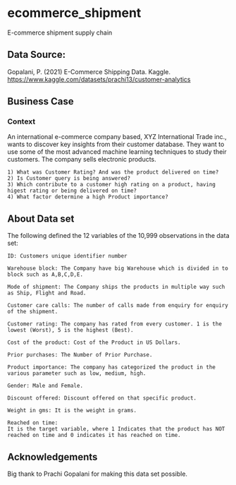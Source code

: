 # ecommerce_shipment
 E-commerce shipment supply chain

## Data Source:
Gopalani, P. (2021) E-Commerce Shipping Data. Kaggle.
https://www.kaggle.com/datasets/prachi13/customer-analytics


## Business Case

### Context
An international e-commerce company based, XYZ International Trade inc.,  wants to discover key insights from their customer database. They want to use some of the most advanced machine learning techniques to study their customers. The company sells electronic products.

    1) What was Customer Rating? And was the product delivered on time?
    2) Is Customer query is being answered?
    3) Which contribute to a customer high rating on a product, having higest rating or being delivered on time?
    4) What factor determine a high Product importance?

## About Data set
The following defined the 12 variables of the 10,999 observations in the data set:  

    ID: Customers unique identifier number
    
    Warehouse block: The Company have big Warehouse which is divided in to block such as A,B,C,D,E.
    
    Mode of shipment: The Company ships the products in multiple way such as Ship, Flight and Road.
    
    Customer care calls: The number of calls made from enquiry for enquiry of the shipment.
    
    Customer rating: The company has rated from every customer. 1 is the lowest (Worst), 5 is the highest (Best).
    
    Cost of the product: Cost of the Product in US Dollars.
    
    Prior purchases: The Number of Prior Purchase.
   
    Product importance: The company has categorized the product in the various parameter such as low, medium, high.
   
    Gender: Male and Female.
   
    Discount offered: Discount offered on that specific product.
   
    Weight in gms: It is the weight in grams.
   
    Reached on time: 
    It is the target variable, where 1 Indicates that the product has NOT reached on time and 0 indicates it has reached on time.

## Acknowledgements
Big thank to Prachi Gopalani for making this data set possible.

